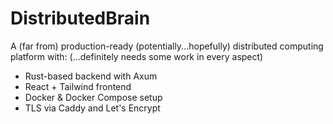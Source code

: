 # DistributedBrain

A (far from) production-ready (potentially...hopefully) distributed computing platform with:
(...definitely needs some work in every aspect)
- Rust-based backend with Axum
- React + Tailwind frontend
- Docker & Docker Compose setup
- TLS via Caddy and Let's Encrypt
